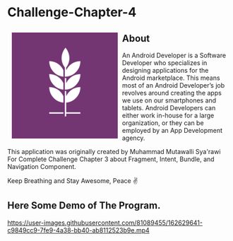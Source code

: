 # Challenge-Chapter-4

<img src="app/src/main/res/drawable/logo.png" align="left"
width="240" hspace="10" vspace="10">

## About
An Android Developer is a Software Developer who specializes in designing applications for the Android marketplace. 
This means most of an Android Developer’s job revolves around creating the apps we use on our smartphones and tablets. 
Android Developers can either work in-house for a large organization, or they can be employed by an App Development agency.

This application was originally created by Muhammad Mutawalli Sya'rawi For Complete Challenge Chapter 3 about Fragment, Intent, Bundle, and Navigation Component.

Keep Breathing and Stay Awesome, Peace :v:




## Here Some Demo of The Program.

https://user-images.githubusercontent.com/81089455/162629641-c9849cc9-7fe9-4a38-bb40-ab8112523b9e.mp4

